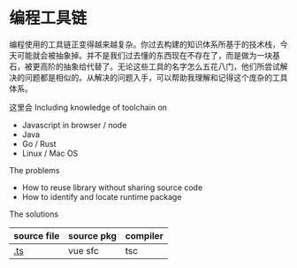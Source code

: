 # 编程工具链

编程使用的工具链正变得越来越复杂。你过去构建的知识体系所基于的技术栈，今天可能就会被抽象掉。并不是我们过去懂的东西现在不存在了，而是做为一块基石，被更高阶的抽象给代替了。无论这些工具的名字怎么五花八门，他们所尝试解决的问题都是相似的。从解决的问题入手，可以帮助我理解和记得这个庞杂的工具体系。

这里会
Including knowledge of toolchain on

* Javascript in browser / node
* Java
* Go / Rust
* Linux / Mac OS

The problems

* How to reuse library without sharing source code
* How to identify and locate runtime package

The solutions

| source file | source pkg | compiler |
| --- | --- | --- |
| [.ts](/dot-ts.md) | vue sfc | tsc |

